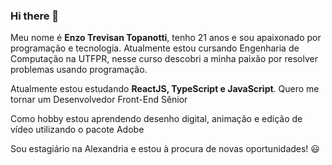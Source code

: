 ### Hi there 👋

Meu nome é **Enzo Trevisan Topanotti**, tenho 21 anos e sou apaixonado por programação e tecnologia. Atualmente estou cursando Engenharia de Computação na UTFPR, nesse curso descobri a minha paixão por resolver problemas usando programação.

Atualmente estou estudando **ReactJS, TypeScript e JavaScript**. Quero me tornar um Desenvolvedor Front-End Sênior

Como hobby estou aprendendo desenho digital, animação e edição de vídeo utilizando o pacote Adobe

Sou estagiário na Alexandria e estou à procura de novas oportunidades! :smiley:
